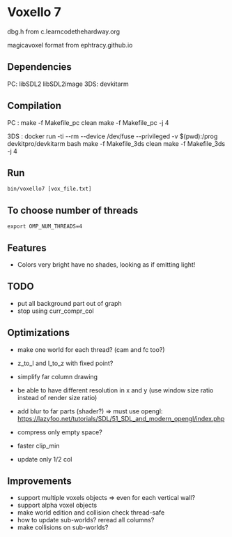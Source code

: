 Voxello 7
=========

dbg.h from c.learncodethehardway.org

magicavoxel format from ephtracy.github.io

Dependencies
------------

PC: libSDL2 libSDL2image
3DS: devkitarm

Compilation
-----------

PC :
    make -f Makefile_pc clean
    make -f Makefile_pc -j 4
    
3DS :
    docker run -ti --rm --device /dev/fuse --privileged -v $(pwd):/prog devkitpro/devkitarm bash
    make -f Makefile_3ds clean
    make -f Makefile_3ds -j 4
    
Run
---

    bin/voxello7 [vox_file.txt]


To choose number of threads
---------------------------
    export OMP_NUM_THREADS=4

Features
--------
  * Colors very bright have no shades, looking as if emitting light!


TODO
----
  * put all background part out of graph
  * stop using curr_compr_col

Optimizations
-------------
  * make one world for each thread? (cam and fc too?)
  * z_to_l and l_to_z with fixed point?
  * simplify far column drawing
  * be able to have different resolution in x and y (use window size ratio instead of render size ratio)
  * add blur to far parts (shader?) => must use opengl: https://lazyfoo.net/tutorials/SDL/51_SDL_and_modern_opengl/index.php
  
  * compress only empty space?
  * faster clip_min
  * update only 1/2 col

Improvements
------------
  * support multiple voxels objects => even for each vertical wall?
  * support alpha voxel objects
  * make world edition and collision check thread-safe
  * how to update sub-worlds? reread all columns?
  * make collisions on sub-worlds?
